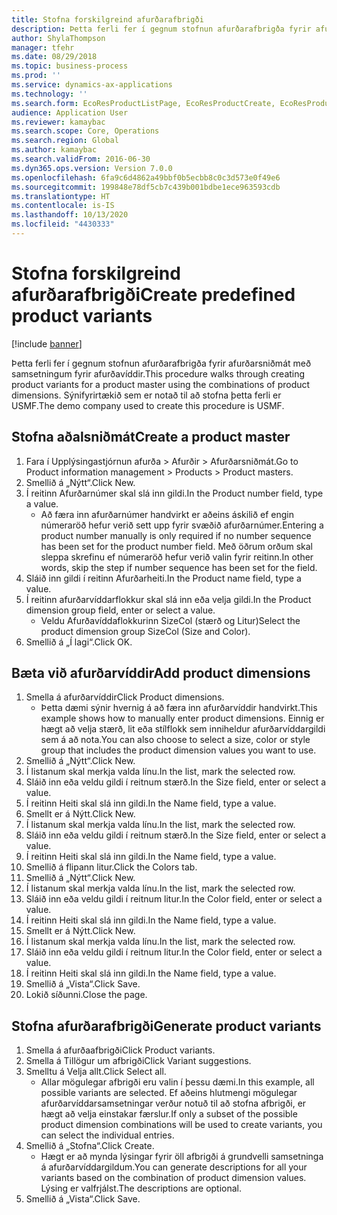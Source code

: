 ```yaml
---
title: Stofna forskilgreind afurðarafbrigði
description: Þetta ferli fer í gegnum stofnun afurðarafbrigða fyrir afurðarsniðmát með samsetningum fyrir afurðavíddir.
author: ShylaThompson
manager: tfehr
ms.date: 08/29/2018
ms.topic: business-process
ms.prod: ''
ms.service: dynamics-ax-applications
ms.technology: ''
ms.search.form: EcoResProductListPage, EcoResProductCreate, EcoResProductDetails, EcoResProductMasterDimension, EcoResProductVariants, EcoResProductVariantSuggestions, EcoResProductVariantsPendingReleaseFormPart
audience: Application User
ms.reviewer: kamaybac
ms.search.scope: Core, Operations
ms.search.region: Global
ms.author: kamaybac
ms.search.validFrom: 2016-06-30
ms.dyn365.ops.version: Version 7.0.0
ms.openlocfilehash: 6fa9c6d4862a49bbf0b5ecbb8c0c3d573e0f49e6
ms.sourcegitcommit: 199848e78df5cb7c439b001bdbe1ece963593cdb
ms.translationtype: HT
ms.contentlocale: is-IS
ms.lasthandoff: 10/13/2020
ms.locfileid: "4430333"
---
```

# <a name="create-predefined-product-variants"></a><span data-ttu-id="a86da-103">Stofna forskilgreind afurðarafbrigði</span><span class="sxs-lookup"><span data-stu-id="a86da-103">Create predefined product variants</span></span>

[!include [banner](../../includes/banner.md)]

<span data-ttu-id="a86da-104">Þetta ferli fer í gegnum stofnun afurðarafbrigða fyrir afurðarsniðmát með samsetningum fyrir afurðavíddir.</span><span class="sxs-lookup"><span data-stu-id="a86da-104">This procedure walks through creating product variants for a product master using the combinations of product dimensions.</span></span> <span data-ttu-id="a86da-105">Sýnifyrirtækið sem er notað til að stofna þetta ferli er USMF.</span><span class="sxs-lookup"><span data-stu-id="a86da-105">The demo company used to create this procedure is USMF.</span></span>


## <a name="create-a-product-master"></a><span data-ttu-id="a86da-106">Stofna aðalsniðmát</span><span class="sxs-lookup"><span data-stu-id="a86da-106">Create a product master</span></span>
1. <span data-ttu-id="a86da-107">Fara í Upplýsingastjórnun afurða > Afurðir > Afurðarsniðmát.</span><span class="sxs-lookup"><span data-stu-id="a86da-107">Go to Product information management > Products > Product masters.</span></span>
2. <span data-ttu-id="a86da-108">Smellið á „Nýtt“.</span><span class="sxs-lookup"><span data-stu-id="a86da-108">Click New.</span></span>
3. <span data-ttu-id="a86da-109">Í reitinn Afurðarnúmer skal slá inn gildi.</span><span class="sxs-lookup"><span data-stu-id="a86da-109">In the Product number field, type a value.</span></span>
    * <span data-ttu-id="a86da-110">Að færa inn afurðarnúmer handvirkt er aðeins áskilið ef engin númeraröð hefur verið sett upp fyrir svæðið afurðarnúmer.</span><span class="sxs-lookup"><span data-stu-id="a86da-110">Entering a product number manually is only required if no number sequence has been set for the product number field.</span></span> <span data-ttu-id="a86da-111">Með öðrum orðum skal sleppa skrefinu ef númeraröð hefur verið valin fyrir reitinn.</span><span class="sxs-lookup"><span data-stu-id="a86da-111">In other words, skip the step if number sequence has been set for the field.</span></span>  
4. <span data-ttu-id="a86da-112">Sláið inn gildi í reitinn Afurðarheiti.</span><span class="sxs-lookup"><span data-stu-id="a86da-112">In the Product name field, type a value.</span></span>
5. <span data-ttu-id="a86da-113">Í reitinn afurðarvíddarflokkur skal slá inn eða velja gildi.</span><span class="sxs-lookup"><span data-stu-id="a86da-113">In the Product dimension group field, enter or select a value.</span></span>
    * <span data-ttu-id="a86da-114">Veldu Afurðavíddaflokkurinn SizeCol (stærð og Litur)</span><span class="sxs-lookup"><span data-stu-id="a86da-114">Select the product dimension group SizeCol (Size and Color).</span></span>  
6. <span data-ttu-id="a86da-115">Smellið á „Í lagi“.</span><span class="sxs-lookup"><span data-stu-id="a86da-115">Click OK.</span></span>

## <a name="add-product-dimensions"></a><span data-ttu-id="a86da-116">Bæta við afurðarvíddir</span><span class="sxs-lookup"><span data-stu-id="a86da-116">Add product dimensions</span></span>
1. <span data-ttu-id="a86da-117">Smella á afurðarvíddir</span><span class="sxs-lookup"><span data-stu-id="a86da-117">Click Product dimensions.</span></span>
    * <span data-ttu-id="a86da-118">Þetta dæmi sýnir hvernig á að færa inn afurðarvíddir handvirkt.</span><span class="sxs-lookup"><span data-stu-id="a86da-118">This example shows how to manually enter product dimensions.</span></span> <span data-ttu-id="a86da-119">Einnig er hægt að velja stærð, lit eða stílflokk sem inniheldur afurðarvíddargildi sem á að nota.</span><span class="sxs-lookup"><span data-stu-id="a86da-119">You can also choose to select a size, color or style group that includes the product dimension values you want to use.</span></span>  
2. <span data-ttu-id="a86da-120">Smellið á „Nýtt“.</span><span class="sxs-lookup"><span data-stu-id="a86da-120">Click New.</span></span>
3. <span data-ttu-id="a86da-121">Í listanum skal merkja valda línu.</span><span class="sxs-lookup"><span data-stu-id="a86da-121">In the list, mark the selected row.</span></span>
4. <span data-ttu-id="a86da-122">Sláið inn eða veldu gildi í reitnum stærð.</span><span class="sxs-lookup"><span data-stu-id="a86da-122">In the Size field, enter or select a value.</span></span>
5. <span data-ttu-id="a86da-123">Í reitinn Heiti skal slá inn gildi.</span><span class="sxs-lookup"><span data-stu-id="a86da-123">In the Name field, type a value.</span></span>
6. <span data-ttu-id="a86da-124">Smellt er á Nýtt.</span><span class="sxs-lookup"><span data-stu-id="a86da-124">Click New.</span></span>
7. <span data-ttu-id="a86da-125">Í listanum skal merkja valda línu.</span><span class="sxs-lookup"><span data-stu-id="a86da-125">In the list, mark the selected row.</span></span>
8. <span data-ttu-id="a86da-126">Sláið inn eða veldu gildi í reitnum stærð.</span><span class="sxs-lookup"><span data-stu-id="a86da-126">In the Size field, enter or select a value.</span></span>
9. <span data-ttu-id="a86da-127">Í reitinn Heiti skal slá inn gildi.</span><span class="sxs-lookup"><span data-stu-id="a86da-127">In the Name field, type a value.</span></span>
10. <span data-ttu-id="a86da-128">Smellið á flipann litur.</span><span class="sxs-lookup"><span data-stu-id="a86da-128">Click the Colors tab.</span></span>
11. <span data-ttu-id="a86da-129">Smellið á „Nýtt“.</span><span class="sxs-lookup"><span data-stu-id="a86da-129">Click New.</span></span>
12. <span data-ttu-id="a86da-130">Í listanum skal merkja valda línu.</span><span class="sxs-lookup"><span data-stu-id="a86da-130">In the list, mark the selected row.</span></span>
13. <span data-ttu-id="a86da-131">Sláið inn eða veldu gildi í reitnum litur.</span><span class="sxs-lookup"><span data-stu-id="a86da-131">In the Color field, enter or select a value.</span></span>
14. <span data-ttu-id="a86da-132">Í reitinn Heiti skal slá inn gildi.</span><span class="sxs-lookup"><span data-stu-id="a86da-132">In the Name field, type a value.</span></span>
15. <span data-ttu-id="a86da-133">Smellt er á Nýtt.</span><span class="sxs-lookup"><span data-stu-id="a86da-133">Click New.</span></span>
16. <span data-ttu-id="a86da-134">Í listanum skal merkja valda línu.</span><span class="sxs-lookup"><span data-stu-id="a86da-134">In the list, mark the selected row.</span></span>
17. <span data-ttu-id="a86da-135">Sláið inn eða veldu gildi í reitnum litur.</span><span class="sxs-lookup"><span data-stu-id="a86da-135">In the Color field, enter or select a value.</span></span>
18. <span data-ttu-id="a86da-136">Í reitinn Heiti skal slá inn gildi.</span><span class="sxs-lookup"><span data-stu-id="a86da-136">In the Name field, type a value.</span></span>
19. <span data-ttu-id="a86da-137">Smellið á „Vista“.</span><span class="sxs-lookup"><span data-stu-id="a86da-137">Click Save.</span></span>
20. <span data-ttu-id="a86da-138">Lokið síðunni.</span><span class="sxs-lookup"><span data-stu-id="a86da-138">Close the page.</span></span>

## <a name="generate-product-variants"></a><span data-ttu-id="a86da-139">Stofna afurðarafbrigði</span><span class="sxs-lookup"><span data-stu-id="a86da-139">Generate product variants</span></span>
1. <span data-ttu-id="a86da-140">Smella á afurðaafbrigði</span><span class="sxs-lookup"><span data-stu-id="a86da-140">Click Product variants.</span></span>
2. <span data-ttu-id="a86da-141">Smella á Tillögur um afbrigði</span><span class="sxs-lookup"><span data-stu-id="a86da-141">Click Variant suggestions.</span></span>
3. <span data-ttu-id="a86da-142">Smelltu á Velja allt.</span><span class="sxs-lookup"><span data-stu-id="a86da-142">Click Select all.</span></span>
    * <span data-ttu-id="a86da-143">Allar mögulegar afbrigði eru valin í þessu dæmi.</span><span class="sxs-lookup"><span data-stu-id="a86da-143">In this example, all possible variants are selected.</span></span> <span data-ttu-id="a86da-144">Ef aðeins hlutmengi mögulegar afurðarvíddarsamsetningar verður notuð til að stofna afbrigði, er hægt að velja einstakar færslur.</span><span class="sxs-lookup"><span data-stu-id="a86da-144">If only a subset of the possible product dimension combinations will be used to create variants, you can select the individual entries.</span></span>  
4. <span data-ttu-id="a86da-145">Smellið á „Stofna“.</span><span class="sxs-lookup"><span data-stu-id="a86da-145">Click Create.</span></span>
    * <span data-ttu-id="a86da-146">Hægt er að mynda lýsingar fyrir öll afbrigði á grundvelli samsetninga á afurðarvíddargildum.</span><span class="sxs-lookup"><span data-stu-id="a86da-146">You can generate descriptions for all your variants based on the combination of product dimension values.</span></span> <span data-ttu-id="a86da-147">Lýsing er valfrjálst.</span><span class="sxs-lookup"><span data-stu-id="a86da-147">The descriptions are optional.</span></span>  
5. <span data-ttu-id="a86da-148">Smellið á „Vista“.</span><span class="sxs-lookup"><span data-stu-id="a86da-148">Click Save.</span></span>

